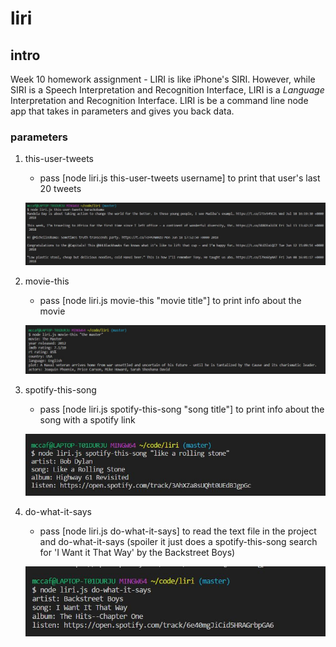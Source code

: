 # liri 

## intro
Week 10 homework assignment - LIRI is like iPhone's SIRI. However, while SIRI is a Speech Interpretation and Recognition Interface, LIRI is a _Language_ Interpretation and Recognition Interface. LIRI is be a command line node app that takes in parameters and gives you back data.

### parameters

1. this-user-tweets
    * pass [node liri.js this-user-tweets username] to print that user's last 20 tweets

    ![tweets example](https://raw.githubusercontent.com/mccaffertycr/liri/master/liri_tweets.jpg)

2. movie-this
    * pass [node liri.js movie-this "movie title"] to print info about the movie

    ![movie example](liri_movie.jpg)

3. spotify-this-song
    * pass [node liri.js spotify-this-song "song title"] to print info about the song with a spotify link

    ![spotify example](liri_spotify.jpg)

4. do-what-it-says
    * pass [node liri.js do-what-it-says] to read the text file in the project and do-what-it-says (spoiler it just does a spotify-this-song search for 'I Want it That Way' by the Backstreet Boys)

    ![dowhatitsays example](liri_dowhatitsays.jpg)